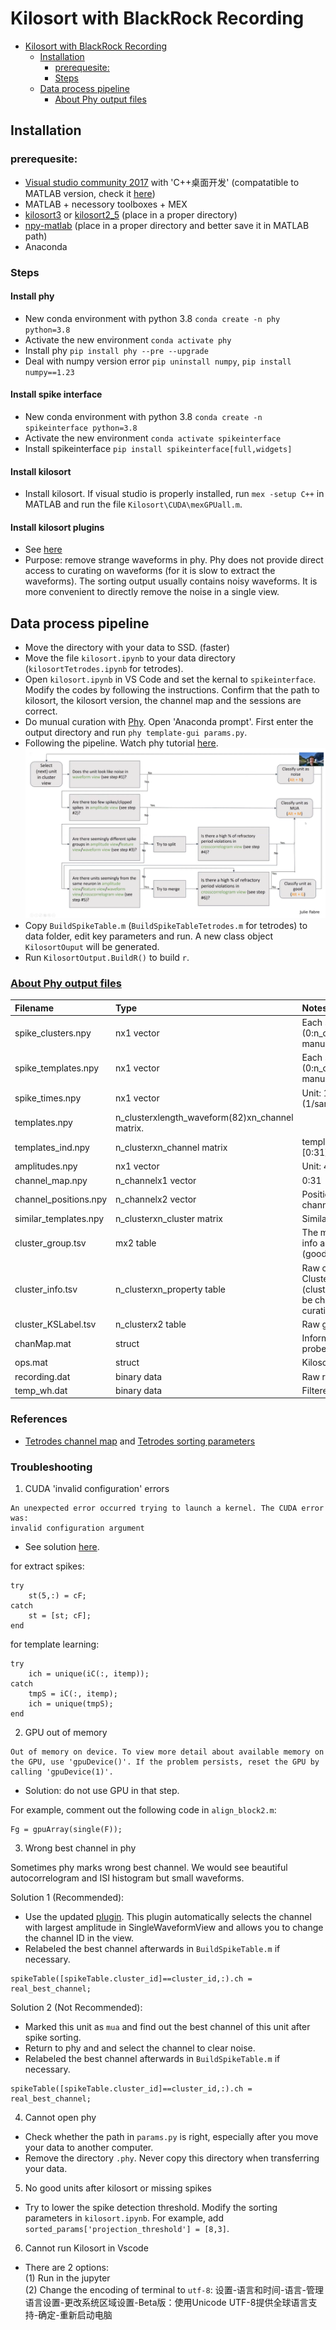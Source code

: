 # Kilosort with BlackRock Recording

<!-- START doctoc generated TOC please keep comment here to allow auto update -->
<!-- DON'T EDIT THIS SECTION, INSTEAD RE-RUN doctoc TO UPDATE -->
- [Kilosort with BlackRock Recording](#kilosort-with-blackrock-recording)
  - [Installation](#installation)
    - [prerequesite:](#prerequesite)
    - [Steps](#steps)
  - [Data process pipeline](#data-process-pipeline)
    - [About Phy output files](#about-phy-output-files)

<!-- END doctoc generated TOC please keep comment here to allow auto update -->
## Installation
### prerequesite:
- [Visual studio community 2017](https://visualstudio.microsoft.com/zh-hans/vs/older-downloads/) with 'C++桌面开发' (compatatible to MATLAB version, check it [here](https://www.mathworks.com/support/requirements/previous-releases.html))
- MATLAB + necessory toolboxes + MEX
- [kilosort3](https://github.com/MouseLand/Kilosort) or [kilosort2_5](https://github.com/MouseLand/Kilosort/releases/tag/v2.5) (place in a proper directory)
- [npy-matlab](https://github.com/kwikteam/npy-matlab) (place in a proper directory and better save it in MATLAB path)
- Anaconda

### Steps
#### Install phy
- New conda environment with python 3.8 `conda create -n phy python=3.8`
- Activate the new environment `conda activate phy`
- Install phy `pip install phy --pre --upgrade`
- Deal with numpy version error `pip uninstall numpy`, `pip install numpy==1.23`
#### Install spike interface
- New conda environment with python 3.8 `conda create -n spikeinterface python=3.8`
- Activate the new environment `conda activate spikeinterface`
- Install spikeinterface `pip install spikeinterface[full,widgets]`
#### Install kilosort
- Install kilosort. If visual studio is properly installed, run `mex -setup C++` in MATLAB and run the file `Kilosort\CUDA\mexGPUall.m`.
#### Install kilosort plugins
- See [here](https://github.com/jiumao2/PhyWaveformPlugin)
- Purpose: remove strange waveforms in phy. Phy does not provide direct access to curating on waveforms (for it is slow to extract the waveforms). The sorting output usually contains noisy waveforms. It is more convenient to directly remove the noise in a single view.

## Data process pipeline
- Move the directory with your data to SSD. (faster)
- Move the file `kilosort.ipynb` to your data directory (`kilosortTetrodes.ipynb` for tetrodes).
- Open `kilosort.ipynb` in VS Code and set the kernal to `spikeinterface`. Modify the codes by following the instructions. Confirm that the path to kilosort, the kilosort version, the channel map and the sessions are correct.
- Do munual curation with [Phy](https://phy.readthedocs.io/en/latest/clustering/). Open 'Anaconda prompt'. First enter the output directory and run `phy template-gui params.py`.
- Following the pipeline. Watch phy tutorial [here](https://www.youtube.com/watch?v=czdwIr-v5Yc). ![](phy_pipeline.png)
- Copy `BuildSpikeTable.m` (`BuildSpikeTableTetrodes.m` for tetrodes) to data folder, edit key parameters and run. A new class object `KilosortOuput` will be generated. 
- Run `KilosortOutput.BuildR()` to build `r`.


### [About Phy output files](https://github.com/cortex-lab/phy/blob/master/docs/sorting_user_guide.md#datasets)
| Filename | Type | Notes |
| :------------- | :---------- | :------------ |
|spike_clusters.npy|	nx1 vector 	                                    |Each spike's cluster (0:n_cluster-1) after manual curation |
|spike_templates.npy| 	nx1 vector 		                                |Each spike's cluster (0:n_cluster-1) before manual curation|
|spike_times.npy| 		nx1 vector 		                                |Unit: 1/30000 sec (1/sampling_frequency)|
|templates.npy| 		n_clusterxlength_waveform(82)xn_channel matrix.||
|templates_ind.npy| 	n_clusterxn_channel matrix 	                    |templates_ind(1,:) -> [0:31]|
|amplitudes.npy| 		nx1 vector 		                                |Unit: 40*mV?|
|channel_map.npy| 		n_channelx1 vector 	                            |0:31|
|channel_positions.npy| n_channelx2 vector 	                            |Position of each channel. Unit: μm|
|similar_templates.npy| n_clusterxn_cluster matrix 	                    |Similarity matrix|
|cluster_group.tsv|		mx2 table		                                |The manually modified info about the group (good/MUA/noise)|
|cluster_info.tsv|		n_clusterxn_property table	                    |Raw cluster info. Cluster info (cluster_idx, group) will be changed by manual curation|
|cluster_KSLabel.tsv|	n_clusterx2 table		                        |Raw group info|
|chanMap.mat|           struct                                          |Information about the probe|
|ops.mat|               struct                                          |Kilosort parameters|
|recording.dat|         binary data                                     |Raw recording data|
|temp_wh.dat|           binary data                                     |Filtered recording data|

### References
- [Tetrodes channel map](https://github.com/MouseLand/Kilosort/issues/51) and [Tetrodes sorting parameters](https://github.com/MouseLand/Kilosort/issues/95)

### Troubleshooting
1. CUDA 'invalid configuration' errors
```
An unexpected error occurred trying to launch a kernel. The CUDA error was:
invalid configuration argument
```
- See solution [here](https://github.com/MouseLand/Kilosort/issues/427).  

for extract spikes:
```
try
    st(5,:) = cF;
catch 
    st = [st; cF];
end
```
for template learning:
```
try
    ich = unique(iC(:, itemp));
catch
    tmpS = iC(:, itemp);
    ich = unique(tmpS);
end
```

2. GPU out of memory
```
Out of memory on device. To view more detail about available memory on the GPU, use 'gpuDevice()'. If the problem persists, reset the GPU by
calling 'gpuDevice(1)'.
```
- Solution: do not use GPU in that step.  

For example, comment out the following code in `align_block2.m`:
```
Fg = gpuArray(single(F));
```

3. Wrong best channel in phy  

Sometimes phy marks wrong best channel. We would see beautiful autocorrelogram and ISI histogram but small waveforms.  

Solution 1 (Recommended):  
-  Use the updated [plugin](https://github.com/jiumao2/PhyWaveformPlugin). This plugin automatically selects the channel with largest amplitude in SingleWaveformView and allows you to change the channel ID in the view.  
- Relabeled the best channel afterwards in `BuildSpikeTable.m` if necessary.
```
spikeTable([spikeTable.cluster_id]==cluster_id,:).ch = real_best_channel;
```
  
Solution 2 (Not Recommended):
- Marked this unit as `mua` and find out the best channel of this unit after spike sorting.
- Return to phy and and select the channel to clear noise.
- Relabeled the best channel afterwards in `BuildSpikeTable.m` if necessary.
```
spikeTable([spikeTable.cluster_id]==cluster_id,:).ch = real_best_channel;
```

4. Cannot open phy  
- Check whether the path in `params.py` is right, especially after you move your data to another computer.
- Remove the directory `.phy`. Never copy this directory when transferring your data.

5. No good units after kilosort or missing spikes
- Try to lower the spike detection threshold. Modify the sorting parameters in `kilosort.ipynb`. For example, add `sorted_params['projection_threshold'] = [8,3]`.

6. Cannot run Kilosort in Vscode  
- There are 2 options:  
(1) Run in the jupyter  
(2) Change the encoding of terminal to `utf-8`: 设置-语言和时间-语言-管理语言设置-更改系统区域设置-Beta版：使用Unicode UTF-8提供全球语言支持-确定-重新启动电脑
